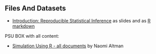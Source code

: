 ## Files And Datasets 


* [Introduction: Reproducible Statistical Inference][intro] as slides and as [R markdown][intrormd]

PSU BOX with all content:

* [Simulation Using R - all documents][main]  by Naomi Altman

[intro]: docs/Intro.html
[intrormd]: docs/Intro.Rmd

[main]: https://psu.app.box.com/s/fglpj9t7md9x65c5ww17gpyo0ynrj14t
